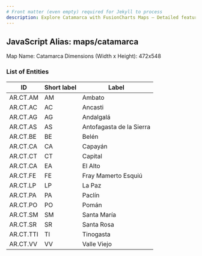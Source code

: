 ```yaml
---
# Front matter (even empty) required for Jekyll to process
description: Explore Catamarca with FusionCharts Maps – Detailed features for seamless integration. Try now & enhance your data visualization today! 
---
```


## JavaScript Alias: maps/catamarca

Map Name: Catamarca
Dimensions (Width x Height): 472x548

### List of Entities

ID  | Short label | Label  
---|---|---|
AR.CT.AM  | AM     |  Ambato
AR.CT.AC  | AC     |  Ancasti
AR.CT.AG  | AG     |  Andalgalá
AR.CT.AS  | AS     |  Antofagasta de la Sierra
AR.CT.BE  | BE     |  Belén
AR.CT.CA  | CA     |  Capayán
AR.CT.CT  | CT     |  Capital
AR.CT.CA  | EA     |  El Alto
AR.CT.FE  | FE     |  Fray Mamerto Esquiú
AR.CT.LP  | LP     |  La Paz
AR.CT.PA  | PA     |  Paclín
AR.CT.PO  | PO     |  Pomán
AR.CT.SM  | SM     |  Santa María 
AR.CT.SR  | SR     |  Santa Rosa  
AR.CT.TTI  | TI     |  Tinogasta 
AR.CT.VV  |  VV    |  Valle Viejo 

